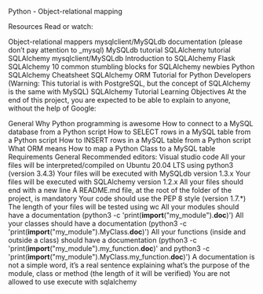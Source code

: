 Python - Object-relational mapping

Resources
Read or watch:

Object-relational mappers
mysqlclient/MySQLdb documentation (please don’t pay attention to _mysql)
MySQLdb tutorial
SQLAlchemy tutorial
SQLAlchemy
mysqlclient/MySQLdb
Introduction to SQLAlchemy
Flask SQLAlchemy
10 common stumbling blocks for SQLAlchemy newbies
Python SQLAlchemy Cheatsheet
SQLAlchemy ORM Tutorial for Python Developers (Warning: This tutorial is with PostgreSQL, but the concept of SQLAlchemy is the same with MySQL)
SQLAlchemy Tutorial
Learning Objectives
At the end of this project, you are expected to be able to explain to anyone, without the help of Google:

General
Why Python programming is awesome
How to connect to a MySQL database from a Python script
How to SELECT rows in a MySQL table from a Python script
How to INSERT rows in a MySQL table from a Python script
What ORM means
How to map a Python Class to a MySQL table
Requirements
General
Recommended editors: Visual studio code
All your files will be interpreted/compiled on Ubuntu 20.04 LTS using python3 (version 3.4.3)
Your files will be executed with MySQLdb version 1.3.x
Your files will be executed with SQLAlchemy version 1.2.x
All your files should end with a new line
A README.md file, at the root of the folder of the project, is mandatory
Your code should use the PEP 8 style (version 1.7.*)
The length of your files will be tested using wc
All your modules should have a documentation (python3 -c 'print(__import__("my_module").__doc__)')
All your classes should have a documentation (python3 -c 'print(__import__("my_module").MyClass.__doc__)')
All your functions (inside and outside a class) should have a documentation (python3 -c 'print(__import__("my_module").my_function.__doc__)' and python3 -c 'print(__import__("my_module").MyClass.my_function.__doc__)')
A documentation is not a simple word, it’s a real sentence explaining what’s the purpose of the module, class or method (the length of it will be verified)
You are not allowed to use execute with sqlalchemy